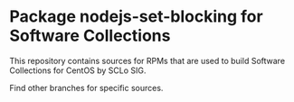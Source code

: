 # Package nodejs-set-blocking for Software Collections

This repository contains sources for RPMs that are used
to build Software Collections for CentOS by SCLo SIG.

Find other branches for specific sources.
